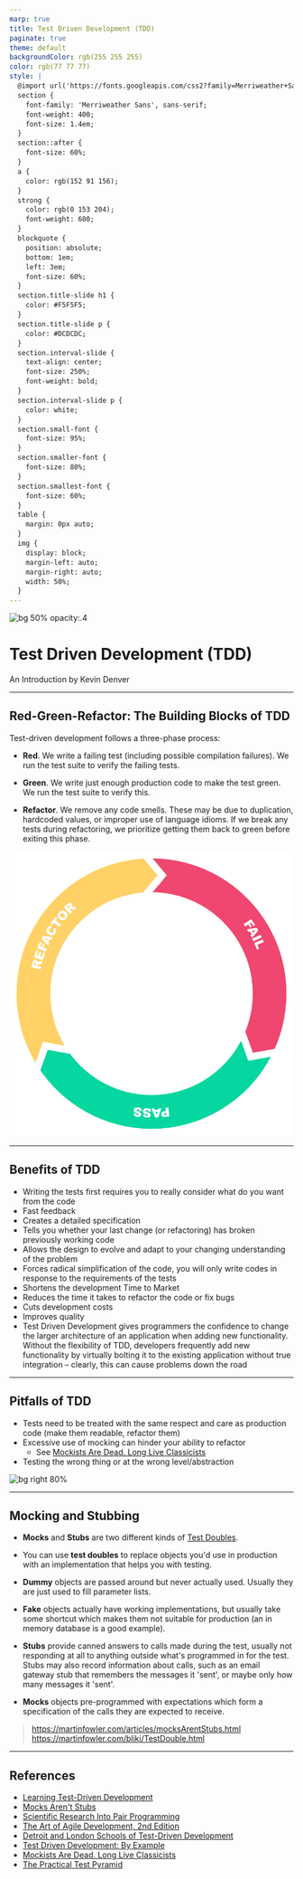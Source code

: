 ```yaml
---
marp: true
title: Test Driven Development (TDD)
paginate: true
theme: default
backgroundColor: rgb(255 255 255)
color: rgb(77 77 77)
style: |
  @import url('https://fonts.googleapis.com/css2?family=Merriweather+Sans:ital,wght@0,400;0,600;1,400&display=swap');
  section { 
    font-family: 'Merriweather Sans', sans-serif;
    font-weight: 400;
    font-size: 1.4em; 
  }
  section::after {
    font-size: 60%;
  }
  a { 
    color: rgb(152 91 156); 
  }
  strong { 
    color: rgb(0 153 204);
    font-weight: 600;
  }
  blockquote {
    position: absolute;
    bottom: 1em;
    left: 3em;
    font-size: 60%;
  }
  section.title-slide h1 {
    color: #F5F5F5;
  }
  section.title-slide p {
    color: #DCDCDC;
  }
  section.interval-slide {
    text-align: center;
    font-size: 250%;
    font-weight: bold;
  }
  section.interval-slide p {
    color: white;
  }
  section.small-font {
    font-size: 95%;
  }
  section.smaller-font {
    font-size: 80%;
  }
  section.smallest-font {
    font-size: 60%;
  }
  table {
    margin: 0px auto;
  }
  img {
    display: block;
    margin-left: auto;
    margin-right: auto;
    width: 50%;
  }
---
```

<!-- _backgroundColor: #222222 -->
<!-- _class: title-slide -->
<!-- _paginate: false -->
<!-- _footer: June 2022 -->

![bg 50% opacity:.4](https://cdn.jsdelivr.net/npm/@fortawesome/fontawesome-free@6.1.1/svgs/solid/laptop-code.svg)

# Test Driven Development (TDD)

An Introduction by Kevin Denver

---

## Red-Green-Refactor: The Building Blocks of TDD

Test-driven development follows a three-phase process:

* **Red**. We write a failing test (including possible compilation failures). We run the test suite to verify the failing tests.

* **Green**. We write just enough production code to make the test green. We run the test suite to verify this.

* **Refactor**. We remove any code smells. These may be due to duplication, hardcoded values, or improper use of language idioms. If we break any tests during refactoring, we prioritize getting them back to green before exiting this phase.

![bg right 75%](./assets/TDD.png)

---

## Benefits of TDD

* Writing the tests first requires you to really consider what do you want from the code
* Fast feedback
* Creates a detailed specification
* Tells you whether your last change (or refactoring) has broken previously working code
* Allows the design to evolve and adapt to your changing understanding of the problem
* Forces radical simplification of the code, you will only write codes in response to the requirements of the tests
* Shortens the development Time to Market
* Reduces the time it takes to refactor the code or fix bugs
* Cuts development costs
* Improves quality
* Test Driven Development gives programmers the confidence to change the larger architecture of an application when adding new functionality. Without the flexibility of TDD, developers frequently add new functionality by virtually bolting it to the existing application without true integration – clearly, this can cause problems down the road

---

## Pitfalls of TDD

* Tests need to be treated with the same respect and care as production code (make them readable, refactor them)
* Excessive use of mocking can hinder your ability to refactor
  * See [Mockists Are Dead. Long Live Classicists][7]
* Testing the wrong thing or at the wrong level/abstraction

![bg right 80%](https://martinfowler.com/articles/practical-test-pyramid/testPyramid.png)

---

## Mocking and Stubbing

* **Mocks** and **Stubs** are two different kinds of [Test Doubles](https://martinfowler.com/bliki/TestDouble.html).

* You can use **test doubles** to replace objects you'd use in production with an implementation that helps you with testing.

* **Dummy** objects are passed around but never actually used. Usually they are just used to fill parameter lists.

* **Fake** objects actually have working implementations, but usually take some shortcut which makes them not suitable for production (an in memory database is a good example).

* **Stubs** provide canned answers to calls made during the test, usually not responding at all to anything outside what's programmed in for the test. Stubs may also record information about calls, such as an email gateway stub that remembers the messages it 'sent', or maybe only how many messages it 'sent'.

* **Mocks** objects pre-programmed with expectations which form a specification of the calls they are expected to receive.

> https://martinfowler.com/articles/mocksArentStubs.html
> https://martinfowler.com/bliki/TestDouble.html
---

## References

* [Learning Test-Driven Development][1]
* [Mocks Aren't Stubs][2]
* [Scientific Research Into Pair Programming][3]
* [The Art of Agile Development, 2nd Edition][4]
* [Detroit and London Schools of Test-Driven Development][5]
* [Test Driven Development: By Example][6]
* [Mockists Are Dead. Long Live Classicists][7]
* [The Practical Test Pyramid][8]

[1]: https://learning.oreilly.com/library/view/learning-test-driven-development/9781098106461/
[2]: https://martinfowler.com/articles/mocksArentStubs.html
[3]: https://tuple.app/pair-programming-guide/scientific-research-into-pair-programming
[4]: https://learning.oreilly.com/library/view/the-art-of/9781492080688/
[5]: https://blog.devgenius.io/detroit-and-london-schools-of-test-driven-development-3d2f8dca71e5
[6]: https://learning.oreilly.com/library/view/test-driven-development/0321146530/
[7]: https://www.thoughtworks.com/insights/blog/mockists-are-dead-long-live-classicists
[8]: https://martinfowler.com/articles/practical-test-pyramid.html